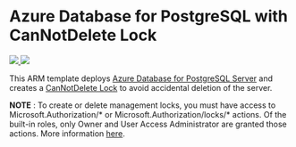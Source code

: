 # Azure Database for PostgreSQL with CanNotDelete Lock


<a href="https://portal.azure.com/#create/Microsoft.Template/uri/https%3A%2F%2Fraw.githubusercontent.com%2FAzure%2Fazure-postgresql%2Fmaster%2Farm-templates%2FExampleWithLocks%2Ftemplate.json" target="_blank">
    <img src="http://azuredeploy.net/deploybutton.png" />
</a>
<a href="http://armviz.io/#/?load=https%3A%2F%2Fraw.githubusercontent.com%2FAzure%2Fazure-postgresql%2Fmaster%2Farm-templates%2FExampleWithLocks%2Ftemplate.json" target="_blank">
    <img src="http://armviz.io/visualizebutton.png"/>
</a>


This ARM template deploys [Azure Database for PostgreSQL Server](https://docs.microsoft.com/en-us/azure/postgresql/overview) and creates a [CanNotDelete Lock](https://docs.microsoft.com/en-us/azure/azure-resource-manager/resource-group-lock-resources) to avoid accidental deletion of the server. 

**NOTE** : To create or delete management locks, you must have access to Microsoft.Authorization/* or Microsoft.Authorization/locks/* actions. Of the built-in roles, only Owner and User Access Administrator are granted those actions. More information [here](https://docs.microsoft.com/en-us/azure/azure-resource-manager/resource-group-lock-resources#who-can-create-or-delete-locks). 
